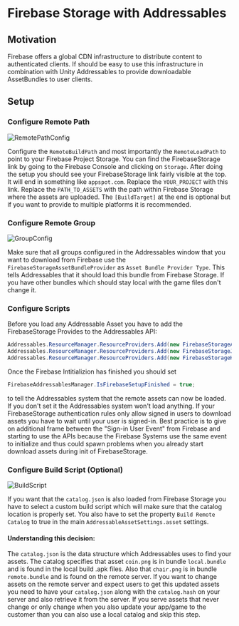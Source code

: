 # Firebase Storage with Addressables

## Motivation

Firebase offers a global CDN infrastructure to distribute content to authenticated clients. If should be easy to use this infrastructure in combination with Unity Addressables to provide downloadable AssetBundles to user clients.

## Setup

### Configure Remote Path

![RemotePathConfig](https://gitlab.com/robinbird-studios/misc/readme-assets/raw/master/firebase-tools/RemovePathConfig.png?inline=false)

Configure the `RemoteBuildPath` and most importantly the `RemoteLoadPath` to point to your Firebase Project Storage. You can find the FirebaseStorage link by going to the Firebase Console and clicking on `Storage`. After doing the setup you should see your FirebaseStorage link fairly visible at the top. It will end in something like `appspot.com`. Replace the `YOUR_PROJECT` with this link.
Replace the `PATH_TO_ASSETS` with the path within Firebase Storage where the assets are uploaded. The `[BuildTarget]` at the end is optional but if you want to provide to multiple platforms it is recommended.

### Configure Remote Group

![GroupConfig](https://gitlab.com/robinbird-studios/misc/readme-assets/raw/master/firebase-tools/GroupConfiguration.png?inline=false)

Make sure that all groups configured in the Addressables window that you want to download from Firebase use the `FirebaseStorageAssetBundleProvider` as `Asset Bundle Provider Type`. This tells Addressables that it should load this bundle from Firebase Storage. If you have other bundles which should stay local with the game files don't change it.

### Configure Scripts

Before you load any Addressable Asset you have to add the FirebaseStorage Provides to the Addressables API:

``` csharp
Addressables.ResourceManager.ResourceProviders.Add(new FirebaseStorageAssetBundleProvider());
Addressables.ResourceManager.ResourceProviders.Add(new FirebaseStorageJsonAssetProvider());
Addressables.ResourceManager.ResourceProviders.Add(new FirebaseStorageHashProvider());
```

Once the Firebase Intitializion has finished you should set 
``` csharp
FirebaseAddressablesManager.IsFirebaseSetupFinished = true;
```
to tell the Addressables system that the remote assets can now be loaded. If you don't set it the Addressables system won't load anything.
If your FirebaseStorage authentication rules only allow signed in users to download assets you have to wait until your user is signed-in. Best practice is to give on additional frame between the "Sign-in User Event" from Firebase and starting to use the APIs because the Firebase Systems use the same event to initialize and thus could spawn problems when you already start download assets during init of FirebaseStorage.


### Configure Build Script (Optional)

![BuildScript](https://gitlab.com/robinbird-studios/misc/readme-assets/raw/master/firebase-tools/BuildScriptSelection.png?inline=false)

If you want that the `catalog.json` is also loaded from Firebase Storage you have to select a custom build script which will make sure that the catalog location is properly set.
You also have to set the property `Build Remote Catalog` to true in the main `AddressableAssetSettings.asset` settings.

#### Understanding this decision:

The `catalog.json` is the data structure which Addressables uses to find your assets. The catalog specifies that asset `coin.png` is in bundle `local.bundle` and is found in the local build .apk files. Also that `chair.png` is in bundle `remote.bundle` and is found on the remote server.
If you want to change assets on the remote server and expect users to get this updated assets you need to have your `catalog.json` along with the `catalog.hash` on your server and also retrieve it from the server.
If you serve assets that never change or only change when you also update your app/game to the customer than you can also use a local catalog and skip this step.

